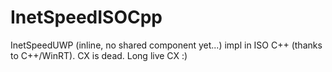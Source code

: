 # InetSpeedISOCpp
InetSpeedUWP (inline, no shared component yet...) impl in ISO C++ (thanks to C++/WinRT). CX is dead. Long live CX :)
